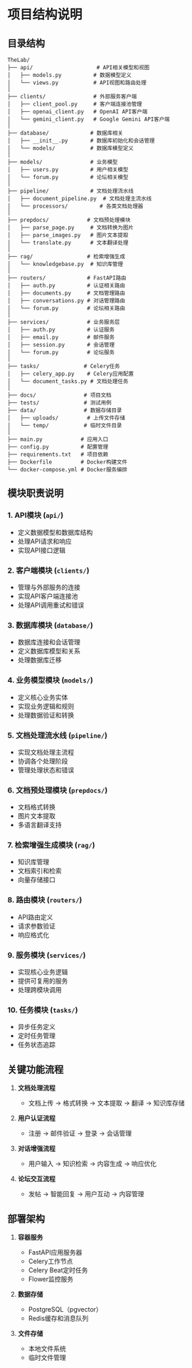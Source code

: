 # 项目结构说明

## 目录结构

```
TheLab/
├── api/                    # API相关模型和视图
│   ├── models.py          # 数据模型定义
│   └── views.py           # API视图和路由处理
│
├── clients/               # 外部服务客户端
│   ├── client_pool.py     # 客户端连接池管理
│   ├── openai_client.py   # OpenAI API客户端
│   └── gemini_client.py   # Google Gemini API客户端
│
├── database/             # 数据库相关
│   ├── __init__.py       # 数据库初始化和会话管理
│   └── models/           # 数据库模型定义
│
├── models/               # 业务模型
│   ├── users.py          # 用户相关模型
│   └── forum.py          # 论坛相关模型
│
├── pipeline/             # 文档处理流水线
│   ├── document_pipeline.py  # 文档处理主流水线
│   └── processors/          # 各类文档处理器
│
├── prepdocs/            # 文档预处理模块
│   ├── parse_page.py     # 文档转换为图片
│   ├── parse_images.py   # 图片文本提取
│   └── translate.py      # 文本翻译处理
│
├── rag/                 # 检索增强生成
│   └── knowledgebase.py  # 知识库管理
│
├── routers/             # FastAPI路由
│   ├── auth.py          # 认证相关路由
│   ├── documents.py     # 文档管理路由
│   ├── conversations.py # 对话管理路由
│   └── forum.py         # 论坛相关路由
│
├── services/            # 业务服务层
│   ├── auth.py          # 认证服务
│   ├── email.py         # 邮件服务
│   ├── session.py       # 会话管理
│   └── forum.py         # 论坛服务
│
├── tasks/              # Celery任务
│   ├── celery_app.py    # Celery应用配置
│   └── document_tasks.py # 文档处理任务
│
├── docs/               # 项目文档
├── tests/              # 测试用例
├── data/               # 数据存储目录
│   ├── uploads/         # 上传文件存储
│   └── temp/           # 临时文件目录
│
├── main.py            # 应用入口
├── config.py          # 配置管理
├── requirements.txt   # 项目依赖
├── Dockerfile         # Docker构建文件
└── docker-compose.yml # Docker服务编排
```

## 模块职责说明

### 1. API模块 (`api/`)
- 定义数据模型和数据库结构
- 处理API请求和响应
- 实现API接口逻辑

### 2. 客户端模块 (`clients/`)
- 管理与外部服务的连接
- 实现API客户端连接池
- 处理API调用重试和错误

### 3. 数据库模块 (`database/`)
- 数据库连接和会话管理
- 定义数据库模型和关系
- 处理数据库迁移

### 4. 业务模型模块 (`models/`)
- 定义核心业务实体
- 实现业务逻辑和规则
- 处理数据验证和转换

### 5. 文档处理流水线 (`pipeline/`)
- 实现文档处理主流程
- 协调各个处理阶段
- 管理处理状态和错误

### 6. 文档预处理模块 (`prepdocs/`)
- 文档格式转换
- 图片文本提取
- 多语言翻译支持

### 7. 检索增强生成模块 (`rag/`)
- 知识库管理
- 文档索引和检索
- 向量存储接口

### 8. 路由模块 (`routers/`)
- API路由定义
- 请求参数验证
- 响应格式化

### 9. 服务模块 (`services/`)
- 实现核心业务逻辑
- 提供可复用的服务
- 处理跨模块调用

### 10. 任务模块 (`tasks/`)
- 异步任务定义
- 定时任务管理
- 任务状态追踪

## 关键功能流程

1. **文档处理流程**
   - 文档上传 → 格式转换 → 文本提取 → 翻译 → 知识库存储

2. **用户认证流程**
   - 注册 → 邮件验证 → 登录 → 会话管理

3. **对话增强流程**
   - 用户输入 → 知识检索 → 内容生成 → 响应优化

4. **论坛交互流程**
   - 发帖 → 智能回复 → 用户互动 → 内容管理

## 部署架构

1. **容器服务**
   - FastAPI应用服务器
   - Celery工作节点
   - Celery Beat定时任务
   - Flower监控服务

2. **数据存储**
   - PostgreSQL（pgvector）
   - Redis缓存和消息队列

3. **文件存储**
   - 本地文件系统
   - 临时文件管理
